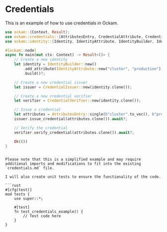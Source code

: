 # Credentials

This is an example of how to use credentials in Ockam.

```rust
use ockam::{Context, Result};
use ockam::credentials::{AttributesEntry, CredentialAttribute, CredentialIssuer, CredentialVerifier};
use ockam::identity::{Identity, IdentityAttribute, IdentityBuilder, IdentityVerifier};

#[ockam::node]
async fn main(mut ctx: Context) -> Result<()> {
    // Create a new identity
    let identity = IdentityBuilder::new()
        .add_attribute(IdentityAttribute::new("cluster", "production"))
        .build()?;

    // Create a new credential issuer
    let issuer = CredentialIssuer::new(identity.clone());

    // Create a new credential verifier
    let verifier = CredentialVerifier::new(identity.clone());

    // Issue a credential
    let attributes = AttributesEntry::single(b"cluster".to_vec(), b"production".to_vec(), None, None)?;
    issuer.issue_credential(attributes.clone()).await?;

    // Verify the credential
    verifier.verify_credential(attributes.clone()).await?;

    Ok(())
}
```
```

Please note that this is a simplified example and may require additional imports and modifications to fit into the existing `credentials.md` file.

I will also create unit tests to ensure the functionality of the code.

```rust
#[cfg(test)]
mod tests {
    use super::*;

    #[test]
    fn test_credentials_example() {
        // Test code here
    }
}
